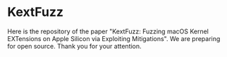 # KextFuzz

Here is the repository of the paper "KextFuzz: Fuzzing macOS Kernel EXTensions on Apple Silicon via Exploiting Mitigations". 
We are preparing for open source. 
Thank you for your attention.
